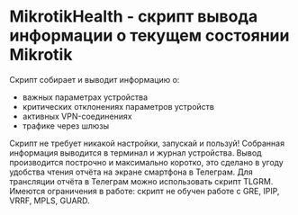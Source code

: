 # MikrotikHealth - скрипт вывода информации о текущем состоянии Mikrotik

Скрипт собирает и выводит информацию о:

- важных параметрах устройства
- критических отклонениях параметров устройств
- активных VPN-соединениях
- трафике через шлюзы

Скрипт не требует никакой настройки, запускай и пользуй!
Собранная информация выводится в терминал и журнал устройства.
Вывод производится построчно и максимально коротко, это сделано в угоду удобства чтения отчёта на экране смартфона в Телеграм.
Для трансляции отчёта в Телеграм можно использовать скрипт TLGRM.
Имеются ограничения в работе: скрипт не обучен работе с GRE, IPIP, VRRF, MPLS, GUARD.
